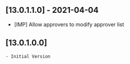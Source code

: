
## [13.0.1.1.0] - 2021-04-04
   - [IMP] Allow approvers to modify approver list


## [13.0.1.0.0]
    - Initial Version
